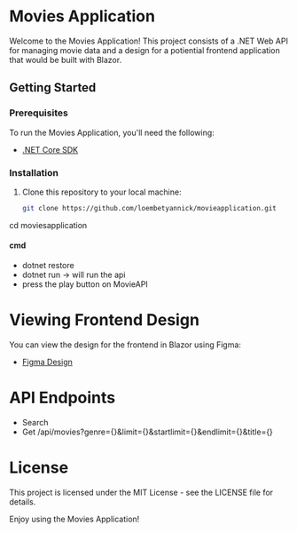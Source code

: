 # Movies Application

Welcome to the Movies Application! This project consists of a .NET Web API for managing movie data and a design for a potiential frontend application that would be built with Blazor.

## Getting Started

### Prerequisites

To run the Movies Application, you'll need the following:

- [.NET Core SDK](https://dotnet.microsoft.com/download)

### Installation

1. Clone this repository to your local machine:

   ```bash
   git clone https://github.com/loembetyannick/movieapplication.git

cd moviesapplication

#### cmd 

- dotnet restore
- dotnet run -> will run the api
- press the play button on MovieAPI

# Viewing Frontend Design

You can view the design for the frontend in Blazor using Figma:

- [Figma Design](https://www.figma.com/proto/zlzifSF8YyYlEywxqfQyTJ/moviesapplication?type=design&node-id=1-2&t=ZipgcCrkgLxYkIlR-1&scaling=min-zoom&page-id=0%3A1&starting-point-node-id=1%3A2&mode=design)

# API Endpoints

- Search 
- Get /api/movies?genre={}&limit={}&startlimit={}&endlimit={}&title={}

# License

This project is licensed under the MIT License - see the LICENSE file for details.

Enjoy using the Movies Application!
